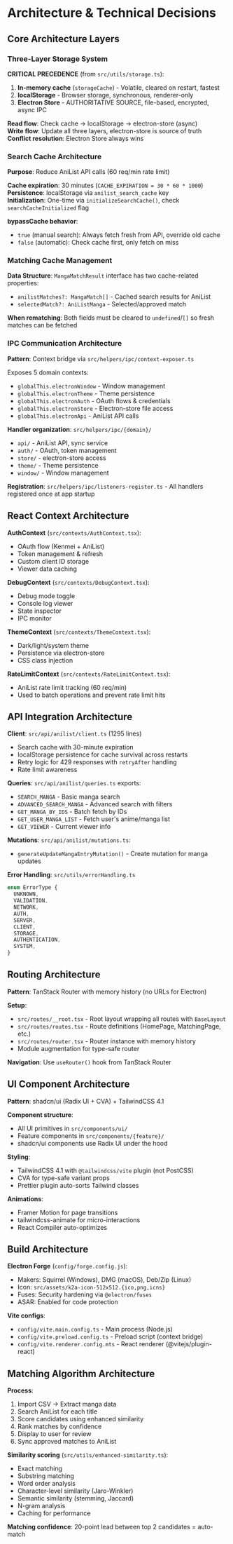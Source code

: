 # Architecture & Technical Decisions

## Core Architecture Layers

### Three-Layer Storage System

**CRITICAL PRECEDENCE** (from `src/utils/storage.ts`):

1. **In-memory cache** (`storageCache`) - Volatile, cleared on restart, fastest
2. **localStorage** - Browser storage, synchronous, renderer-only
3. **Electron Store** - AUTHORITATIVE SOURCE, file-based, encrypted, async IPC

**Read flow**: Check cache → localStorage → electron-store (async)  
**Write flow**: Update all three layers, electron-store is source of truth  
**Conflict resolution**: Electron Store always wins

### Search Cache Architecture

**Purpose**: Reduce AniList API calls (60 req/min rate limit)

**Cache expiration**: 30 minutes (`CACHE_EXPIRATION = 30 * 60 * 1000`)  
**Persistence**: localStorage via `anilist_search_cache` key  
**Initialization**: One-time via `initializeSearchCache()`, check `searchCacheInitialized` flag

**bypassCache behavior**:

- `true` (manual search): Always fetch fresh from API, override old cache
- `false` (automatic): Check cache first, only fetch on miss

### Matching Cache Management

**Data Structure**: `MangaMatchResult` interface has two cache-related properties:

- `anilistMatches?: MangaMatch[]` - Cached search results for AniList
- `selectedMatch?: AniListManga` - Selected/approved match

**When rematching**: Both fields must be cleared to `undefined`/`[]` so fresh matches can be fetched

### IPC Communication Architecture

**Pattern**: Context bridge via `src/helpers/ipc/context-exposer.ts`

Exposes 5 domain contexts:

- `globalThis.electronWindow` - Window management
- `globalThis.electronTheme` - Theme persistence
- `globalThis.electronAuth` - OAuth flows & credentials
- `globalThis.electronStore` - Electron-store file access
- `globalThis.electronApi` - AniList API calls

**Handler organization**: `src/helpers/ipc/{domain}/`

- `api/` - AniList API, sync service
- `auth/` - OAuth, token management
- `store/` - electron-store access
- `theme/` - Theme persistence
- `window/` - Window management

**Registration**: `src/helpers/ipc/listeners-register.ts` - All handlers registered once at app startup

## React Context Architecture

**AuthContext** (`src/contexts/AuthContext.tsx`):

- OAuth flow (Kenmei + AniList)
- Token management & refresh
- Custom client ID storage
- Viewer data caching

**DebugContext** (`src/contexts/DebugContext.tsx`):

- Debug mode toggle
- Console log viewer
- State inspector
- IPC monitor

**ThemeContext** (`src/contexts/ThemeContext.tsx`):

- Dark/light/system theme
- Persistence via electron-store
- CSS class injection

**RateLimitContext** (`src/contexts/RateLimitContext.tsx`):

- AniList rate limit tracking (60 req/min)
- Used to batch operations and prevent rate limit hits

## API Integration Architecture

**Client**: `src/api/anilist/client.ts` (1295 lines)

- Search cache with 30-minute expiration
- localStorage persistence for cache survival across restarts
- Retry logic for 429 responses with `retryAfter` handling
- Rate limit awareness

**Queries**: `src/api/anilist/queries.ts` exports:

- `SEARCH_MANGA` - Basic manga search
- `ADVANCED_SEARCH_MANGA` - Advanced search with filters
- `GET_MANGA_BY_IDS` - Batch fetch by IDs
- `GET_USER_MANGA_LIST` - Fetch user's anime/manga list
- `GET_VIEWER` - Current viewer info

**Mutations**: `src/api/anilist/mutations.ts`:

- `generateUpdateMangaEntryMutation()` - Create mutation for manga updates

**Error Handling**: `src/utils/errorHandling.ts`

```typescript
enum ErrorType {
  UNKNOWN,
  VALIDATION,
  NETWORK,
  AUTH,
  SERVER,
  CLIENT,
  STORAGE,
  AUTHENTICATION,
  SYSTEM,
}
```

## Routing Architecture

**Pattern**: TanStack Router with memory history (no URLs for Electron)

**Setup**:

- `src/routes/__root.tsx` - Root layout wrapping all routes with `BaseLayout`
- `src/routes/routes.tsx` - Route definitions (HomePage, MatchingPage, etc.)
- `src/routes/router.tsx` - Router instance with memory history
- Module augmentation for type-safe router

**Navigation**: Use `useRouter()` hook from TanStack Router

## UI Component Architecture

**Pattern**: shadcn/ui (Radix UI + CVA) + TailwindCSS 4.1

**Component structure**:

- All UI primitives in `src/components/ui/`
- Feature components in `src/components/{feature}/`
- shadcn/ui components use Radix UI under the hood

**Styling**:

- TailwindCSS 4.1 with `@tailwindcss/vite` plugin (not PostCSS)
- CVA for type-safe variant props
- Prettier plugin auto-sorts Tailwind classes

**Animations**:

- Framer Motion for page transitions
- tailwindcss-animate for micro-interactions
- React Compiler auto-optimizes

## Build Architecture

**Electron Forge** (`config/forge.config.js`):

- Makers: Squirrel (Windows), DMG (macOS), Deb/Zip (Linux)
- Icon: `src/assets/k2a-icon-512x512.{ico,png,icns}`
- Fuses: Security hardening via `@electron/fuses`
- ASAR: Enabled for code protection

**Vite configs**:

- `config/vite.main.config.ts` - Main process (Node.js)
- `config/vite.preload.config.ts` - Preload script (context bridge)
- `config/vite.renderer.config.mts` - React renderer (@vitejs/plugin-react)

## Matching Algorithm Architecture

**Process**:

1. Import CSV → Extract manga data
2. Search AniList for each title
3. Score candidates using enhanced similarity
4. Rank matches by confidence
5. Display to user for review
6. Sync approved matches to AniList

**Similarity scoring** (`src/utils/enhanced-similarity.ts`):

- Exact matching
- Substring matching
- Word order analysis
- Character-level similarity (Jaro-Winkler)
- Semantic similarity (stemming, Jaccard)
- N-gram analysis
- Caching for performance

**Matching confidence**: 20-point lead between top 2 candidates = auto-match
